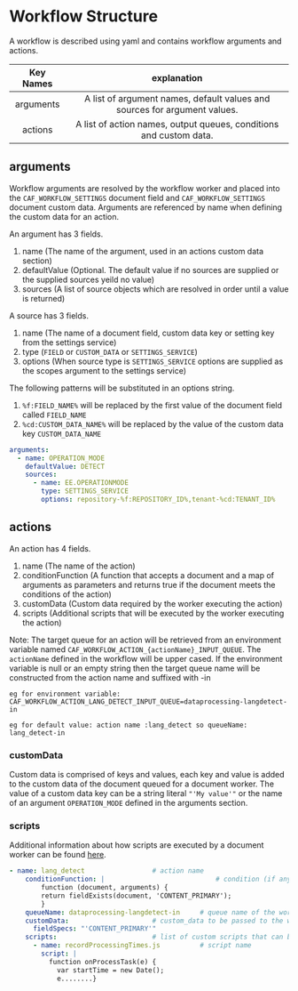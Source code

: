 # Workflow Structure

A workflow is described using yaml and contains workflow arguments and actions.


|  Key Names  |    explanation     |  
|:------------------:|:-------------------:|
| arguments | A list of argument names, default values and sources for argument values. |
| actions | A list of action names, output queues, conditions and custom data.  |

## arguments

Workflow arguments are resolved by the workflow worker and placed into the `CAF_WORKFLOW_SETTINGS` document field and `CAF_WORKFLOW_SETTINGS` document custom data. Arguments are referenced by name when defining the custom data for an action.

An argument has 3 fields.

1. name (The name of the argument, used in an actions custom data section)
2. defaultValue (Optional. The default value if no sources are supplied or the supplied sources yeild no value)
3. sources (A list of source objects which are resolved in order until a value is returned)

A source has 3 fields.

1. name (The name of a document field, custom data key or setting key from the settings service)
2. type (`FIELD` or `CUSTOM_DATA` or `SETTINGS_SERVICE`)
3. options (When source type is `SETTINGS_SERVICE` options are supplied as the scopes argument to the settings service)

The following patterns will be substituted in an options string.

1. `%f:FIELD_NAME%` will be replaced by the first value of the document field called `FIELD_NAME`
2. `%cd:CUSTOM_DATA_NAME%` will be replaced by the value of the custom data key `CUSTOM_DATA_NAME`

```yaml
arguments:
  - name: OPERATION_MODE
    defaultValue: DETECT
    sources:
      - name: EE.OPERATIONMODE
        type: SETTINGS_SERVICE
        options: repository-%f:REPOSITORY_ID%,tenant-%cd:TENANT_ID%
```

## actions

An action has 4 fields.

1. name (The name of the action)
2. conditionFunction (A function that accepts a document and a map of arguments as parameters and returns true if the document meets the conditions of the action)
3. customData (Custom data required by the worker executing the action) 
4. scripts (Additional scripts that will be executed by the worker executing the action)

Note: The target queue for an action will be retrieved from an environment variable named `CAF_WORKFLOW_ACTION_{actionName}_INPUT_QUEUE`. The `actionName` defined in the workflow will be upper cased. 
If the environment variable is null or an empty string then the target queue name will be constructed from the action name and suffixed with -in
 
`eg for environment variable: CAF_WORKFLOW_ACTION_LANG_DETECT_INPUT_QUEUE=dataprocessing-langdetect-in`

`eg for default value: action name :lang_detect so queueName: lang_detect-in`

### customData

Custom data is comprised of keys and values, each key and value is added to the custom data of the document queued for a document worker. The value of a custom data key can be a string literal `"'My value'"` or the name of an argument `OPERATION_MODE` defined in the arguments section.

### scripts

Additional information about how scripts are executed by a document worker can be found [here](https://github.com/CAFDataProcessing/worker-document#document-worker-event-handlers).

```yaml
- name: lang_detect					# action name					
    conditionFunction: |                           	# condition (if any) for the worker to be actioned
        function (document, arguments) { 
        return fieldExists(document, 'CONTENT_PRIMARY'); 
        }
    queueName: dataprocessing-langdetect-in		# queue name of the worker
    customData:						# custom_data to be passed to the worker
      fieldSpecs: "'CONTENT_PRIMARY'"
    scripts:						# list of custom scripts that can be passed to the worker
      - name: recordProcessingTimes.js			# script name
        script: |
          function onProcessTask(e) {
            var startTime = new Date();
            e........}
```
